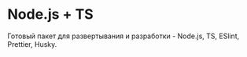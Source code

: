# Node.js + TS

Готовый пакет для развертывания и разработки - Node.js, TS, ESlint, Prettier, Husky.
